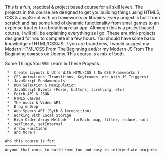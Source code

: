 This is a fun, practical & project based course for all skill levels. The projects in this course are designed to get you building things using HTML5, CSS & JavaScript with no frameworks or libraries. Every project is built from scratch and has some kind of dynamic functionality from small games to an expense tracker to a breathing relax app.
Although this is a project based course, I will still be explaining everything as I go. These are mini-projects designed for you to complete in a few hours.
You should have some basic knowledge of HTML/CSS/JS. If you are brand new, I would suggest my Modern HTML/CSS From The Beginning and/or my Modern JS From The Beginning courses on Udemy. This course is a mix of both.

Some Things You Will Learn In These Projects:

```
 *	Create Layouts & UI's With HTML/CSS ( No CSS Frameworks )
 *	CSS Animations (Transitions, Keyframes, etc With JS Triggers)
 *	JavaScript Fundamentals
 *	DOM Selection & Manipulation
 *	JavaScript Events (Forms, buttons, scrolling, etc)
 *	Fetch API & JSON
 *	HTML5 Canvas
 *	The Audio & Video API
 *	Drag & Drop
 *	Web Speech API (Syth & Recognition)
 *	Working with Local Storage
 *	High Order Array Methods - forEach, map, filter, reduce, sort
 *	setTimout, setInterval
 *	Arrow Functions
 *	and More!!

Who this course is for:
~~~~~~~~~~~~~~~~~~~~~~~
Anyone that wants to build some fun and easy to intermediate projects
```
